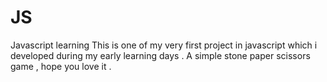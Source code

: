 # JS
Javascript learning
This is one of my very first project in javascript which i developed during my early learning days . A simple stone paper scissors game , hope you love it .

